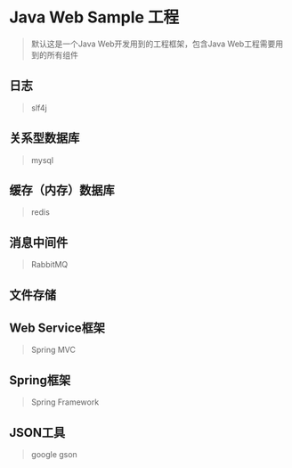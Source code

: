 # Java Web Sample 工程
> 默认这是一个Java Web开发用到的工程框架，包含Java Web工程需要用到的所有组件

## 日志
> slf4j

## 关系型数据库
> mysql

## 缓存（内存）数据库
> redis

## 消息中间件
> RabbitMQ

## 文件存储

## Web Service框架
> Spring MVC

## Spring框架
> Spring Framework

## JSON工具
> google gson
